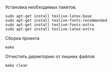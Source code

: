 Установка необходимых пакетов.
```
sudo apt-get install texlive-latex-base
sudo apt-get install texlive-fonts-recommended
sudo apt-get install texlive-fonts-extra
sudo apt-get install texlive-latex-extra
```
Сборка проекта
```
make
```
Отчистить дерикторию от лишних файлов
```
make clean
```
